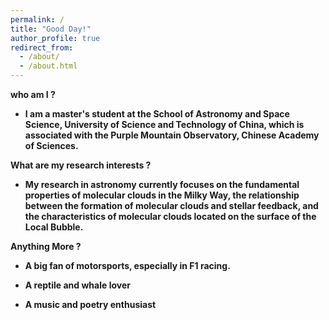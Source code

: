```yaml
---
permalink: /
title: "Good Day!"
author_profile: true
redirect_from: 
  - /about/
  - /about.html
---
```



**who am I ?**

- **I am a master's student at the School of Astronomy and Space Science, University of Science and Technology of China, which is associated with the Purple Mountain Observatory, Chinese Academy of Sciences.**


**What are my research interests ?**

- **My research in astronomy currently focuses on the fundamental properties of molecular clouds in the Milky Way, the relationship between the formation of molecular clouds and stellar feedback, and the characteristics of molecular clouds located on the surface of the Local Bubble.**

<!-- And my [CV](../files/wangdong-dorian.resume.pdf) -->

**Anything More ?**

- **A big fan of motorsports, especially in F1 racing.**

- **A reptile and whale lover**

- **A music and poetry enthusiast**
